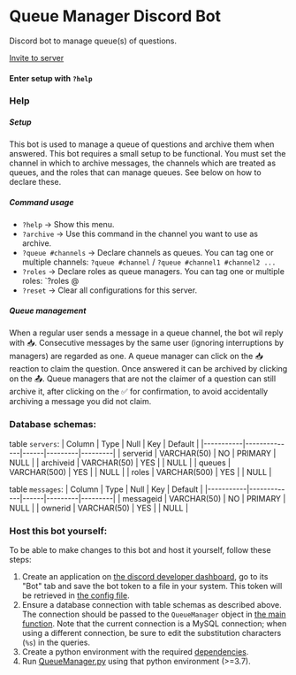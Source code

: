 # Queue Manager Discord Bot
Discord bot to manage queue(s) of questions.

[Invite to server](https://discord.com/api/oauth2/authorize?client_id=801804229819891712&permissions=75840&scope=bot)

#### Enter setup with `?help`

### Help
##### Setup
This bot is used to manage a queue of questions and archive them when answered. This bot requires a small setup to be functional. You must set the channel in which to archive messages, the channels which are treated as queues, and the roles that can manage queues. See below on how to declare these.
##### Command usage
* `?help` → Show this menu.
* `?archive` → Use this command in the channel you want to use as archive.
* `?queue #channels` → Declare channels as queues. You can tag one or multiple channels: `?queue #channel` / `?queue #channel1 #channel2 ...`
* `?roles` → Declare roles as queue managers. You can tag one or multiple roles: `?roles @
* `?reset` → Clear all configurations for this server.
##### Queue management
When a regular user sends a message in a queue channel, the bot wil reply with :inbox_tray:. Consecutive messages by the same user (ignoring interruptions by managers) are regarded as one. A queue manager can click on the :inbox_tray: reaction to claim the question. Once answered it can be archived by clicking on the :outbox_tray:. Queue managers that are not the claimer of a question can still archive it, after clicking on the :white_check_mark: for confirmation, to avoid accidentally archiving a message you did not claim.

### Database schemas:

table `servers`:
| Column    | Type         | Null | Key     | Default |
|-----------|--------------|------|---------|---------|
| serverid  | VARCHAR(50)  | NO   | PRIMARY | NULL    |
| archiveid | VARCHAR(50)  | YES  |         | NULL    |
| queues    | VARCHAR(500) | YES  |         | NULL    |
| roles     | VARCHAR(500) | YES  |         | NULL    |

table `messages`:
| Column    | Type        | Null | Key     | Default |
|-----------|-------------|------|---------|---------|
| messageid | VARCHAR(50) | NO   | PRIMARY | NULL    |
| ownerid   | VARCHAR(50) | YES  |         | NULL    |

### Host this bot yourself:
To be able to make changes to this bot and host it yourself, follow these steps:
1. Create an application on [the discord developer dashboard](https://discord.com/developers), go to its "Bot" tab and save the bot token to a file in your system. This token will be retrieved in [the config file](https://github.com/tvdhout/queue-manager/blob/main/src/config.py#L1).
2. Ensure a database connection with table schemas as described above. The connection should be passed to the `QueueManager` object in [the main function](https://github.com/tvdhout/queue-manager/blob/5c76c4d7b2fb2f8ae2d769eeb94069af3997278e/src/QueueManager.py#L215). Note that the current connection is a MySQL connection; when using a different connection, be sure to edit the substitution characters (`%s`) in the queries.
3. Create a python environment with the required [dependencies](https://github.com/tvdhout/queue-manager/blob/main/requirements.txt).
4. Run [QueueManager.py](https://github.com/tvdhout/queue-manager/blob/main/src/QueueManager.py) using that python environment (>=3.7).
